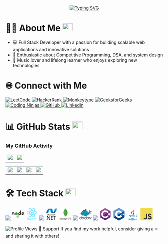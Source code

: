 <p align="center"> <a href="https://git.io/typing-svg"> <img src="https://readme-typing-svg.herokuapp.com?font=Fira+Code&weight=600&pause=1000&color=0A66C2&center=true&width=750&lines=I'm+Pradeep+Singh,+a+Dedicated+Learner+and+Full-Stack+Developer" alt="Typing SVG" /> </a> </p>
<h1>👨‍💻 About Me <img src="https://media2.giphy.com/media/QssGEmpkyEOhBCb7e1/giphy.gif" width="32" height="25" /></h1>  <ul> <li>💻 Full Stack Developer with a passion for building scalable web applications and innovative solutions</li> <li>🧠 Enthusiastic about Competitive Programming, DSA, and system design</li> <li>🎵 Music lover and lifelong learner who enjoys exploring new technologies</li> </ul>
<h1>🌐 Connect with Me</h1>
<div align="left"> <a href="https://leetcode.com/DeepThinking44" target="_blank" rel="noreferrer"> <img src="https://leetcode.com/static/images/LeetCode_logo_rvs.png" width="36" alt="LeetCode" /> </a> <a href="https://www.hackerrank.com/profile/pradeepsinghsat1" target="_blank" rel="noreferrer"> <img src="https://upload.wikimedia.org/wikipedia/commons/4/40/HackerRank_Icon-1000px.png" width="36" alt="HackerRank" /> </a> <a href="https://monkeytype.com/account" target="_blank" rel="noreferrer"> <img src="https://cdn-1.webcatalog.io/catalog/monkeytype/monkeytype-icon-filled.png" width="36" alt="Monkeytype" /> </a> <a href="https://www.geeksforgeeks.org/user/deepthinking44" target="_blank" rel="noreferrer"> <img src="https://media.geeksforgeeks.org/wp-content/uploads/20220413171711/gfgblack.png" width="36" alt="GeeksforGeeks" /> </a> <a href="https://www.naukri.com/code360/profile/DeepThinking44" target="_blank" rel="noreferrer"> <img src="https://icon-library.com/images/icon-ninja/icon-ninja-14.jpg" width="36" alt="Coding Ninjas" /> </a> <a href="https://www.github.com/D6-80428-pradeep" target="_blank" rel="noreferrer"> <img src="https://raw.githubusercontent.com/danielcranney/readme-generator/main/public/icons/socials/github.svg" width="32" alt="GitHub" /> </a> <a href="https://www.linkedin.com/in/pradeep-singh-96983b196/" target="_blank" rel="noreferrer"> <img src="https://raw.githubusercontent.com/danielcranney/readme-generator/main/public/icons/socials/linkedin.svg" width="32" alt="LinkedIn" /> </a> </div>
<h1>📊 GitHub Stats <img src="https://media2.giphy.com/media/QssGEmpkyEOhBCb7e1/giphy.gif" width="32" height="25" /></h1>
<h3> My GitHub Activity </h3> <table> <tr> <td><img src="https://github-profile-summary-cards.vercel.app/api/cards/profile-details?username=DeepThinking44&theme=github_dark" width="100%"/></td> <td><img src="https://github-readme-streak-stats.herokuapp.com/?user=DeepThinking44&theme=merko" width="100%"/></td> </tr> </table> <table> <tr> <td><img src="https://github-profile-summary-cards.vercel.app/api/cards/stats?username=DeepThinking44&theme=github_dark" /></td> <td><img src="https://github-profile-summary-cards.vercel.app/api/cards/productive-time?username=DeepThinking44&theme=github_dark&utcOffset=5" /></td> <td><img src="https://github-profile-summary-cards.vercel.app/api/cards/repos-per-language?username=DeepThinking44&theme=github_dark" /></td> <td><img src="https://github-profile-summary-cards.vercel.app/api/cards/most-commit-language?username=DeepThinking44&theme=github_dark" /></td> </tr> </table>
<h1>🛠️ Tech Stack <img src="https://media2.giphy.com/media/QssGEmpkyEOhBCb7e1/giphy.gif" width="32" height="25" /></h1>
<p align="left"> <a href="https://angular.io" target="_blank"><img src="https://angular.io/assets/images/logos/angular/angular.svg" width="40" /></a> <a href="https://nodejs.org" target="_blank"><img src="https://raw.githubusercontent.com/devicons/devicon/master/icons/nodejs/nodejs-original-wordmark.svg" width="40" /></a> <a href="https://reactjs.org" target="_blank"><img src="https://raw.githubusercontent.com/devicons/devicon/master/icons/react/react-original-wordmark.svg" width="40" /></a> <a href="https://spring.io/" target="_blank"><img src="https://www.vectorlogo.zone/logos/springio/springio-icon.svg" width="40" /></a> <a href="https://dotnet.microsoft.com/" target="_blank"><img src="https://raw.githubusercontent.com/devicons/devicon/master/icons/dot-net/dot-net-original-wordmark.svg" width="40" /></a> <a href="https://www.mongodb.com/" target="_blank"><img src="https://raw.githubusercontent.com/devicons/devicon/master/icons/mongodb/mongodb-original-wordmark.svg" width="40" /></a> <a href="https://kubernetes.io" target="_blank"><img src="https://www.vectorlogo.zone/logos/kubernetes/kubernetes-icon.svg" width="40" /></a> <a href="https://www.docker.com/" target="_blank"><img src="https://raw.githubusercontent.com/devicons/devicon/master/icons/docker/docker-original-wordmark.svg" width="40" /></a> <a href="https://tailwindcss.com/" target="_blank"><img src="https://www.vectorlogo.zone/logos/tailwindcss/tailwindcss-icon.svg" width="40" /></a> <a href="https://www.w3schools.com/cs/" target="_blank"><img src="https://raw.githubusercontent.com/devicons/devicon/master/icons/csharp/csharp-original.svg" width="40" /></a> <a href="https://www.w3schools.com/cpp/" target="_blank"><img src="https://raw.githubusercontent.com/devicons/devicon/master/icons/cplusplus/cplusplus-original.svg" width="40" /></a> <a href="https://www.java.com" target="_blank"><img src="https://raw.githubusercontent.com/devicons/devicon/master/icons/java/java-original.svg" width="40" /></a> <a href="https://developer.mozilla.org/en-US/docs/Web/JavaScript" target="_blank"><img src="https://raw.githubusercontent.com/devicons/devicon/master/icons/javascript/javascript-original.svg" width="40" /></a> </p>
<img src="https://komarev.com/ghpvc/?username=d6-80428-pradeep&label=Profile%20Views&color=0e75b6&style=flat" alt="Profile Views"/>
🙌 Support
If you find my work helpful, consider giving a ⭐ and sharing it with others!

